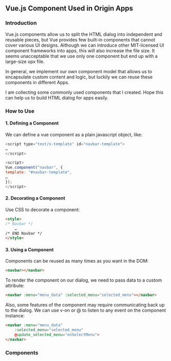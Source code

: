 ## Vue.js Component Used in Origin Apps

### Introduction
Vue.js components allow us to split the HTML dialog into independent and reusable pieces, but Vue provides few built-in components that cannot cover various UI designs. Although we can introduce other MIT-licensed UI component frameworks into apps, this will also increase the file size. It seems unacceptable that we use only one component but end up with a large-size opx file.

In general, we implement our own component model that allows us to encapsulate custom content and logic, but luckily we can reuse these components in different Apps.

I am collecting some commonly used components that I created. Hope this can help us to build HTML dialog for apps easily.

### How to Use
#### 1. Defining a Component
We can define a vue component as a plain javascript object, like:

```js
<script type="text/x-template" id="navbar-template">
…
</script>

<script>
Vue.component("navbar", {
template: "#navbar-template",
…
});
</script>
```

#### 2. Decorating a Component
Use CSS to decorate a component:

```html
<style>
/* Navbar */
	…
/* END Navbar */
</style>
```

#### 3. Using a Component
Components can be reused as many times as you want in the DOM:

```html
<navbar></navbar>
```

To render the component on our dialog, we need to pass data to a custom attribute:

```html
<navbar :menu="menu_data" :selected_menu="selected_menu"></navbar>
```
Also, some features of the component may require communicating back up to the dialog. We can use v-on or @ to listen to any event on the component instance:
```html
<navbar :menu="menu_data" 
    :selected_menu="selected_menu"
    @update_selected_menu="onSelectMenu">
</navbar>
```

### Components
